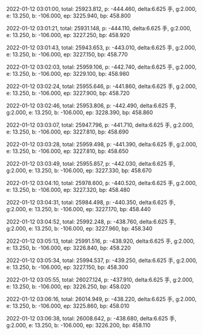 2022-01-12 03:01:00, total: 25923.812, p: -444.460, delta:6.625 手, g:2.000, e: 13.250, b: -106.000, ep: 3225.940, bp: 458.800

2022-01-12 03:01:21, total: 25931.148, p: -444.110, delta:6.625 手, g:2.000, e: 13.250, b: -106.000, ep: 3227.250, bp: 458.920

2022-01-12 03:01:43, total: 25943.653, p: -443.010, delta:6.625 手, g:2.000, e: 13.250, b: -106.000, ep: 3227.150, bp: 458.770

2022-01-12 03:02:03, total: 25959.106, p: -442.740, delta:6.625 手, g:2.000, e: 13.250, b: -106.000, ep: 3229.100, bp: 458.980

2022-01-12 03:02:24, total: 25955.646, p: -441.860, delta:6.625 手, g:2.000, e: 13.250, b: -106.000, ep: 3227.900, bp: 458.720

2022-01-12 03:02:46, total: 25953.806, p: -442.490, delta:6.625 手, g:2.000, e: 13.250, b: -106.000, ep: 3228.390, bp: 458.860

2022-01-12 03:03:07, total: 25947.796, p: -441.710, delta:6.625 手, g:2.000, e: 13.250, b: -106.000, ep: 3227.810, bp: 458.690

2022-01-12 03:03:28, total: 25959.498, p: -441.390, delta:6.625 手, g:2.000, e: 13.250, b: -106.000, ep: 3227.810, bp: 458.650

2022-01-12 03:03:49, total: 25955.857, p: -442.030, delta:6.625 手, g:2.000, e: 13.250, b: -106.000, ep: 3227.330, bp: 458.670

2022-01-12 03:04:10, total: 25978.600, p: -440.520, delta:6.625 手, g:2.000, e: 13.250, b: -106.000, ep: 3227.320, bp: 458.480

2022-01-12 03:04:31, total: 25984.498, p: -440.350, delta:6.625 手, g:2.000, e: 13.250, b: -106.000, ep: 3227.170, bp: 458.440

2022-01-12 03:04:52, total: 25992.248, p: -438.760, delta:6.625 手, g:2.000, e: 13.250, b: -106.000, ep: 3227.960, bp: 458.340

2022-01-12 03:05:13, total: 25991.516, p: -438.920, delta:6.625 手, g:2.000, e: 13.250, b: -106.000, ep: 3226.840, bp: 458.220

2022-01-12 03:05:34, total: 25994.537, p: -439.250, delta:6.625 手, g:2.000, e: 13.250, b: -106.000, ep: 3227.150, bp: 458.300

2022-01-12 03:05:55, total: 26027.124, p: -437.910, delta:6.625 手, g:2.000, e: 13.250, b: -106.000, ep: 3226.250, bp: 458.020

2022-01-12 03:06:16, total: 26014.949, p: -438.220, delta:6.625 手, g:2.000, e: 13.250, b: -106.000, ep: 3225.860, bp: 458.010

2022-01-12 03:06:38, total: 26008.642, p: -438.680, delta:6.625 手, g:2.000, e: 13.250, b: -106.000, ep: 3226.200, bp: 458.110